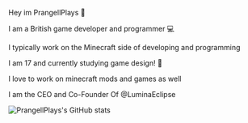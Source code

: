 Hey im PrangellPlays 👋

I am a British game developer and programmer 💻

I typically work on the Minecraft side of developing and programming

I am 17 and currently studying game design! 📖

I love to work on minecraft mods and games as well

I am the CEO and Co-Founder Of @LuminaEclipse

![PrangellPlays's GitHub stats](https://github-readme-stats.vercel.app/api?username=prangellplays&theme=midnight-purple&show_icons=true)
